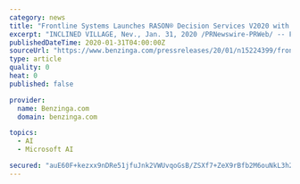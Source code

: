 ```yaml
---
category: news
title: "Frontline Systems Launches RASON® Decision Services V2020 with Best-in-Class Support for Microsoft Power Platform"
excerpt: "INCLINED VILLAGE, Nev., Jan. 31, 2020 /PRNewswire-PRWeb/ -- Frontline Systems, developer of the Solver in desktop Microsoft Excel® and the RASON® Analytics API, has released RASON Decision Services V2020: a cloud service that enables companies to easily embed 'intelligent decisions' in a manual or automated business process,"
publishedDateTime: 2020-01-31T04:00:00Z
sourceUrl: "https://www.benzinga.com/pressreleases/20/01/n15224399/frontline-systems-launches-rason-decision-services-v2020-with-best-in-class-support-for-microsoft-"
type: article
quality: 0
heat: 0
published: false

provider:
  name: Benzinga.com
  domain: benzinga.com

topics:
  - AI
  - Microsoft AI

secured: "auE60F+kezxx9nDRe51jfuJnk2VWUvqoGsB/ZSXf7+ZeX9rBfb2M6ouNkL3h2+Z3fTlz3++qVaH4Bc7oyd7CrCJ/JdPqJQ5pKdVc2n//7A8oz73V22/7ce2c5ynLOYvTRC46j6cej9QAt4AuZu3A+GnA79t9dMP94fXgYVaiKgyIhjot94+jjBFMGVfggU5biXD4KH1VOFqI59uWw/CJM7TtYmhS8yvidDuNG3mzAj4L7L+dkVMELF6nsa0Dqb4+meNgN+3ivt6tMWieVDvX0UewpXFNSv7vRaNBlX4WLnRi2AiJSOLW5uKjOoJBMbua;jvAgRS0j0cwCADSSXkp2bw=="
---
```


